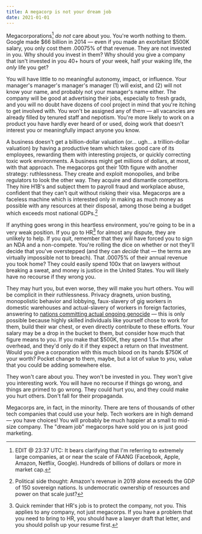 ```yaml
---
title: A megacorp is not your dream job
date: 2021-01-01
---
```


Megacorporations[^1] *do not* care about you. You're worth nothing to them.
Google made $66 billion in 2014 &mdash; even if you made an exorbitant $500K
salary, you only cost them .00075% of that revenue. They are not invested in
you. Why should you invest in them? Why should you give a company that isn't
invested in you 40+ hours of your week, half your waking life, the *only* life
you get?

[^1]: EDIT @ 23:37 UTC: It bears clarifying that I'm referring to extremely large companies, at or near the scale of FAANG (Facebook, Apple, Amazon, Netflix, Google). Hundreds of billions of dollars or more in market cap.

You will have little to no meaningful autonomy, impact, or influence. Your
manager's manager's manager's manager (1) will exist, and (2) will not know your
name, and probably not your manager's name either. The company will be good at
advertising their jobs, especially to fresh grads, and you will no doubt have
dozens of cool project in mind that you're itching to get involved with. You
won't be assigned any of them &mdash; all vacancies are already filled by
tenured staff and nepotism. You're more likely to work on a product you have
hardly ever heard of or used, doing work that doesn't interest you or
meaningfully impact anyone you know.

A business doesn't get a billion-dollar valuation (or... ugh... a
trillion-dollar valuation) by having a productive team which takes good care of
its employees, rewarding them with interesting projects, or quickly correcting
toxic work environments. A business might get millions of dollars, at most, with
that approach. The megacorps got their 10th figure with another strategy:
ruthlessness. They create and exploit monopolies, and bribe regulators to look
the other way. They acquire and dismantle competitors. They hire H1B's and
subject them to payroll fraud and workplace abuse, confident that they can't
quit without risking their visa. Megacorps are a faceless machine which is
interested only in making as much money as possible with any resources at their
disposal, among those being a budget which exceeds most national GDPs.[^2]

[^2]: Political side thought: Amazon's revenue in 2019 alone exceeds the GDP of 150 sovereign nations. Is undemocratic ownership of resources and power on that scale just?

If anything goes wrong in this heartless environment, you're going to be in a
very weak position. If you go to HR[^3] for almost any dispute, they are
unlikely to help. If you quit, remember that they will have forced you to sign
an NDA and a non-compete.  You're rolling the dice on whether or not they'll
decide that you've overstepped (and they can *decide* that &mdash; the terms are
virtually impossible not to breach). That .00075% of their annual revenue you
took home? They could easily spend 100x that on lawyers without breaking a
sweat, and money is justice in the United States. You will likely have no
recourse if they wrong you.

[^3]: Quick reminder that HR's job is to protect the company, not you. This applies to any company, not just megacorps. If you have a problem that you need to bring to HR, you should have a lawyer draft that letter, and you should polish up your resume first.

They may hurt you, but even worse, they will make you hurt others. You will be
complicit in their ruthlessness. Privacy dragnets, union busting, monopolistic
behavior and lobbying, faux-slavery of gig workers in domestic warehouses and
actual-slavery of workers in foreign factories, answering to [nations committing
actual ongoing genocide](https://en.wikipedia.org/wiki/Uyghur_genocide) &mdash;
this is only possible because highly skilled individuals like yourself chose to
work for them, build their war chest, or even directly contribute to these
efforts. Your salary may be a drop in the bucket to them, but consider how much
that figure means to you. If you make that $500K, they spend 1.5&times; that
after overhead, and they'd only do it if they expect a return on that
investment. Would you give a corporation with this much blood on its hands
$750K of your worth? Pocket change to them, maybe, but a lot of value to *you*,
value that you could be adding somewhere else.

They won't care about you. They won't be invested in you. They won't give you
interesting work. You will have no recourse if things go wrong, and things are
primed to go wrong. They could hurt you, and they could make you hurt others.
Don't fall for their propaganda.

Megacorps are, in fact, in the minority. There are tens of thousands of other
tech companies that could use your help. Tech workers are in high demand &mdash;
you have choices! You will probably be much happier at a small to mid-size
company. The "dream job" megacorps have sold you on is just good marketing.
